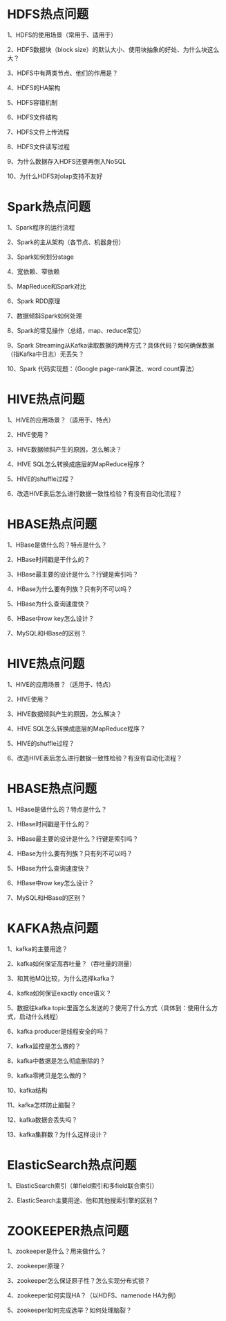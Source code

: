 # HDFS热点问题

1、HDFS的使用场景（常用于、适用于）

2、HDFS数据块（block size）的默认大小、使用块抽象的好处、为什么块这么大？

3、HDFS中有两类节点、他们的作用是？

4、HDFS的HA架构

5、HDFS容错机制

6、HDFS文件结构

7、HDFS文件上传流程

8、HDFS文件读写过程

9、为什么数据存入HDFS还要再倒入NoSQL

10、为什么HDFS对olap支持不友好



# Spark热点问题
1、Spark程序的运行流程

2、Spark的主从架构（各节点、机器身份）

3、Spark如何划分stage

4、宽依赖、窄依赖

5、MapReduce和Spark对比

6、Spark RDD原理

7、数据倾斜Spark如何处理

8、Spark的常见操作（总结，map、reduce常见）

9、Spark Streaming从Kafka读取数据的两种方式？具体代码？如何确保数据（指Kafka中日志）无丢失？

10、Spark 代码实现题：（Google page-rank算法、word count算法）



# HIVE热点问题
1、HIVE的应用场景？（适用于、特点）

2、HIVE使用？

3、HIVE数据倾斜产生的原因，怎么解决？

4、HIVE SQL怎么转换成底层的MapReduce程序？

5、HIVE的shuffle过程？

6、改造HIVE表后怎么进行数据一致性检验？有没有自动化流程？



# HBASE热点问题
1、HBase是做什么的？特点是什么？

2、HBase时间戳是干什么的？

3、HBase最主要的设计是什么？行键是索引吗？

4、HBase为什么要有列族？只有列不可以吗？

5、HBase为什么查询速度快？

6、HBase中row key怎么设计？

7、MySQL和HBase的区别？





# HIVE热点问题
1、HIVE的应用场景？（适用于、特点）

2、HIVE使用？

3、HIVE数据倾斜产生的原因，怎么解决？

4、HIVE SQL怎么转换成底层的MapReduce程序？

5、HIVE的shuffle过程？

6、改造HIVE表后怎么进行数据一致性检验？有没有自动化流程？



# HBASE热点问题
1、HBase是做什么的？特点是什么？

2、HBase时间戳是干什么的？

3、HBase最主要的设计是什么？行键是索引吗？

4、HBase为什么要有列族？只有列不可以吗？

5、HBase为什么查询速度快？

6、HBase中row key怎么设计？

7、MySQL和HBase的区别？



# KAFKA热点问题
1、kafka的主要用途？

2、kafka如何保证高吞吐量？（吞吐量的测量）

3、和其他MQ比较，为什么选择kafka？

4、kafka如何保证exactly once语义？

5、数据往kafka topic里面怎么发送的？使用了什么方式（具体到：使用什么方式，启动什么线程）

6、kafka producer是线程安全的吗？

7、kafka监控是怎么做的？

8、kafka中数据是怎么彻底删除的？

9、kafka零拷贝是怎么做的？

10、kafka结构

11、kafka怎样防止脑裂？

12、kafka数据会丢失吗？

13、kafka集群数？为什么这样设计？





# ElasticSearch热点问题
1、ElasticSearch索引（单field索引和多field联合索引）

2、ElasticSearch主要用途、他和其他搜索引擎的区别？





# ZOOKEEPER热点问题
1、zookeeper是什么？用来做什么？

2、zookeeper原理？

3、zookeeper怎么保证原子性？怎么实现分布式锁？

4、zookeeper如何实现HA？（以HDFS、namenode HA为例）

5、zookeeper如何完成选举？如何处理脑裂？

